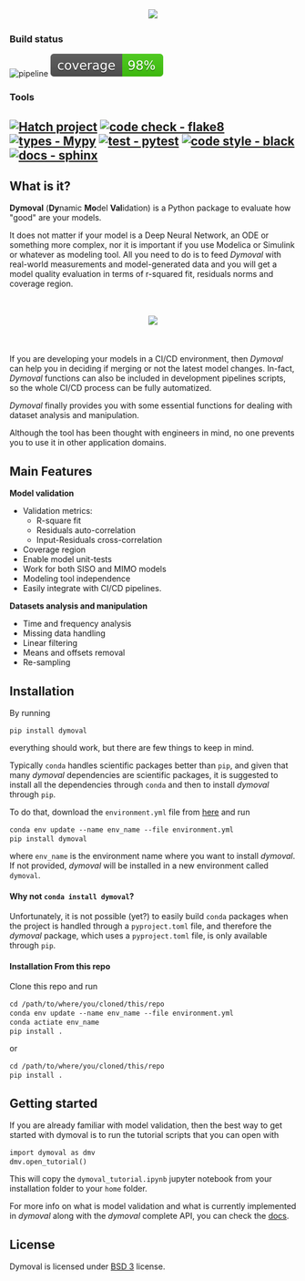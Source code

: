 <div align="center">

<img src="https://github.com/VolvoGroup/dymoval/blob/main/docs/source/figures/DymovalLogo.svg" data-canonical-src="[https://github.com/VolvoGroup/dymoval/blob/main/docs/source/figures/DymovalLogo.svg](https://github.com/VolvoGroup/dymoval/blob/main/docs/source/figures/DymovalLogo.svg)" width="800" class="center" />


</div>

### Build status
![pipeline](https://github.com/VolvoGroup/dymoval/actions/workflows/pipeline.yml/badge.svg)
![coverage badge](./coverage.svg)

### Tools
[![Hatch project](https://img.shields.io/badge/build-hatch-4051b5.svg)](https://github.com/pypa/hatch) 
[![code check - flake8](https://img.shields.io/badge/checks-flake8-green.svg)](https://pypi.org/project/flake8)
[![types - Mypy](https://img.shields.io/badge/types-mypy-orange.svg)](https://github.com/python/mypy) 
[![test - pytest](https://img.shields.io/badge/tests-pytest-brightgreen.svg)](https://github.com/pytest-dev/pytest)
[![code style - black](https://img.shields.io/badge/code%20style-black-000000.svg)](https://github.com/psf/black) 
[![docs - sphinx](https://img.shields.io/badge/docs-sphinx-blue.svg)](https://github.com/sphinx-doc/sphinx)
-----

## What is it?

**Dymoval**  (**Dy**namic **Mo**del **Val**idation) is a Python package to evaluate how "good" are your models.

It does not matter if your model is a Deep Neural Network, an ODE or something more complex, nor it is important if you use Modelica or Simulink or whatever as modeling tool. 
All you need to do is to feed *Dymoval* with real-world measurements and model-generated data and you will get a model quality evaluation in terms of r-squared fit, residuals norms and coverage region.


<div align="center" >
	<br>
	<br>
<img src="https://github.com/VolvoGroup/dymoval/blob/main/docs/source/figures/DymovalNutshell.svg" data-canonical-src="[https://github.com/VolvoGroup/dymoval/blob/main/docs/source/figures/DymovalNutshell.svg](https://github.com/VolvoGroup/dymoval/blob/main/docs/source/DymovalNutshell.svg)" width="600" class="center"  />
	<br>
	<br>
	<br>
</div>


If you are developing your models in a CI/CD environment, then *Dymoval* can help you in deciding if merging or not the latest model changes.
In-fact, *Dymoval* functions can also be included in development pipelines scripts, so the whole CI/CD process can be fully automatized. 

*Dymoval* finally provides you with some essential functions for dealing with dataset analysis and manipulation.  

Although the tool has been thought with engineers in mind, no one prevents you to use it in other application domains. 



## Main Features

**Model validation**

- Validation metrics:
	- R-square fit
	- Residuals auto-correlation
	- Input-Residuals cross-correlation 
- Coverage region
- Enable model unit-tests
- Work for both SISO and MIMO models
- Modeling tool independence
- Easily integrate with CI/CD pipelines.

 **Datasets analysis and manipulation**
- Time and frequency analysis 
- Missing data handling
- Linear filtering
- Means and offsets removal
- Re-sampling

## Installation
By running 

    pip install dymoval

everything should work, but there are few things to keep in mind.

Typically `conda` handles scientific packages better than `pip`, and given that many *dymoval* dependencies are scientific packages, it is suggested to install all the dependencies through `conda` and then to install *dymoval* through `pip`.

To do that, download the `environment.yml` file from [here](https://github.com/VolvoGroup/dymoval/blob/main/environment.yml) and run 

    conda env update --name env_name --file environment.yml
    pip install dymoval

where `env_name` is the environment name where you want to install *dymoval*.
If not provided, *dymoval* will be installed in a new environment called `dymoval`.

#### Why not `conda install dymoval`?
Unfortunately, it is not possible (yet?) to easily build `conda` packages when the project is handled through a `pyproject.toml` file, and therefore the *dymoval* package, which uses a `pyproject.toml` file, is only available through `pip`.


#### Installation From this repo
Clone this repo and run

	cd /path/to/where/you/cloned/this/repo
	conda env update --name env_name --file environment.yml
    conda actiate env_name
	pip install .

or 

	cd /path/to/where/you/cloned/this/repo
	pip install .


## Getting started

If you are already familiar with model validation, then the best way to get started with dymoval is to run the tutorial scripts that you can open with

	import dymoval as dmv
	dmv.open_tutorial()


This will copy the `dymoval_tutorial.ipynb` jupyter notebook from your installation folder to your `home` folder.

For more info on what is model validation and what is currently implemented in *dymoval* along with the *dymoval* complete API, you can check the [docs](https://volvogroup.github.io/dymoval/). 


## License
Dymoval is licensed under [BSD 3](https://github.com/VolvoGroup/dymoval/blob/main/LICENSE) license.
